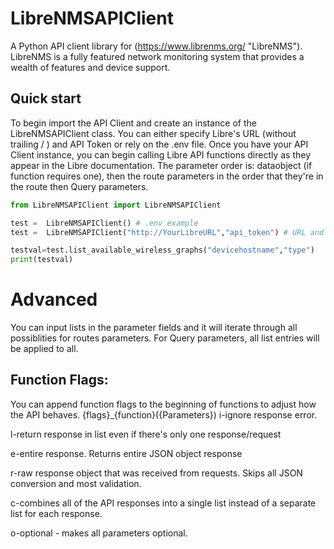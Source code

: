 # LibreNMSAPIClient
A Python API client library for (https://www.librenms.org/ "LibreNMS").  
LibreNMS is a fully featured network monitoring system that provides a wealth of features and device support.  

## Quick start
To begin import the API Client and create an instance of the LibreNMSAPIClient class. You can either specify Libre's URL (without trailing / ) and API Token or rely on the .env file. 
Once you have your API Client instance, you can begin calling Libre API functions directly as they appear in the Libre documentation. 
The parameter order is: dataobject (if function requires one), then the route parameters in the order that they're in the route then Query parameters.

``` python
from LibreNMSAPIClient import LibreNMSAPIClient

test =  LibreNMSAPIClient() # .env example
test =  LibreNMSAPIClient("http://YourLibreURL","api_token") # URL and Token example

testval=test.list_available_wireless_graphs("devicehostname","type")
print(testval)
```

# Advanced
You can input lists in the parameter fields and it will iterate through all possiblities for routes parameters. For Query parameters, all list entries will be applied to all.


## Function Flags:  
You can append function flags to the beginning of functions to adjust how the API behaves. {flags}_{function}({Parameters})
i-ignore response error.

l-return response in list even if there's only one response/request

e-entire response. Returns entire JSON object response

r-raw response object that was received from requests. Skips all JSON conversion and most validation.

c-combines all of the API responses into a single list instead of a separate list for each response.

o-optional - makes all parameters optional.
